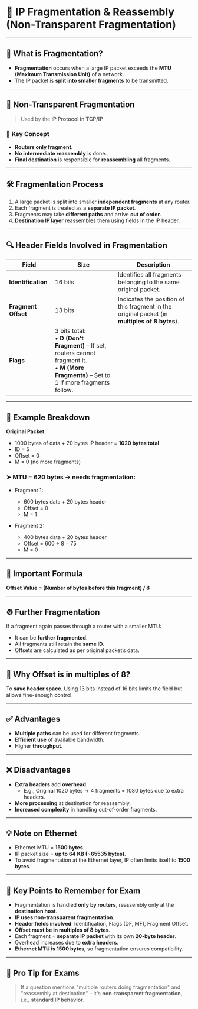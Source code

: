 # 📘 **IP Fragmentation & Reassembly (Non-Transparent Fragmentation)**

---

## 🔹 **What is Fragmentation?**

- **Fragmentation** occurs when a large IP packet exceeds the **MTU (Maximum Transmission Unit)** of a network.
- The IP packet is **split into smaller fragments** to be transmitted.

---

## 🔹 **Non-Transparent Fragmentation**

> Used by the **IP Protocol in TCP/IP**

### 🧠 **Key Concept**

- **Routers only fragment.**
- **No intermediate reassembly** is done.
- **Final destination** is responsible for **reassembling** all fragments.

---

## 🛠️ **Fragmentation Process**

1. A large packet is split into smaller **independent fragments** at any router.
2. Each fragment is treated as a **separate IP packet**.
3. Fragments may take **different paths** and arrive **out of order**.
4. **Destination IP layer** reassembles them using fields in the IP header.

---

## 🔍 **Header Fields Involved in Fragmentation**

|Field|Size|Description|
|---|---|---|
|**Identification**|16 bits|Identifies all fragments belonging to the same original packet.|
|**Fragment Offset**|13 bits|Indicates the position of this fragment in the original packet (in **multiples of 8 bytes**).|
|**Flags**|3 bits total:  <br>• **D (Don't Fragment)** – If set, routers cannot fragment it.  <br>• **M (More Fragments)** – Set to 1 if more fragments follow.||

---

## 🧪 **Example Breakdown**

**Original Packet:**

- 1000 bytes of data + 20 bytes IP header = **1020 bytes total**
- ID = 5
- Offset = 0
- M = 0 (no more fragments)

### ➤ **MTU = 620 bytes** → needs fragmentation:

- Fragment 1:
    - 600 bytes data + 20 bytes header
    - Offset = 0
    - M = 1
- Fragment 2:
    
    - 400 bytes data + 20 bytes header
    - Offset = 600 ÷ 8 = 75
    - M = 0

---

## 🧮 **Important Formula**

**Offset Value = (Number of bytes before this fragment) / 8**

---

## ⚙️ **Further Fragmentation**

If a fragment again passes through a router with a smaller MTU:

- It can be **further fragmented**.
- All fragments still retain the **same ID**.
- Offsets are calculated as per original packet’s data.

---

## 📌 **Why Offset is in multiples of 8?**

To **save header space**. Using 13 bits instead of 16 bits limits the field but allows fine-enough control.

---

## ✅ **Advantages**

- **Multiple paths** can be used for different fragments.
- **Efficient use** of available bandwidth.
- Higher **throughput**.

---

## ❌ **Disadvantages**

- **Extra headers** add **overhead**.
    - E.g., Original 1020 bytes → 4 fragments = 1080 bytes due to extra headers.
- **More processing** at destination for reassembly.
- **Increased complexity** in handling out-of-order fragments.

---

## 💡 **Note on Ethernet**

- Ethernet MTU = **1500 bytes**.
- IP packet size = **up to 64 KB (~65535 bytes)**.
- To avoid fragmentation at the Ethernet layer, IP often limits itself to **1500 bytes**.
    

---

## 📝 **Key Points to Remember for Exam**

- Fragmentation is handled **only by routers**, reassembly only at the **destination host**.
- **IP uses non-transparent fragmentation**.
- **Header fields involved**: Identification, Flags (DF, MF), Fragment Offset.
- **Offset must be in multiples of 8 bytes**.
- Each fragment = **separate IP packet** with its own **20-byte header**.
- Overhead increases due to **extra headers**.
- **Ethernet MTU is 1500 bytes**, so fragmentation ensures compatibility.

---

## 🧠 **Pro Tip for Exams**

> If a question mentions "multiple routers doing fragmentation" and "reassembly at destination" – it's **non-transparent fragmentation**, i.e., **standard IP behavior**.